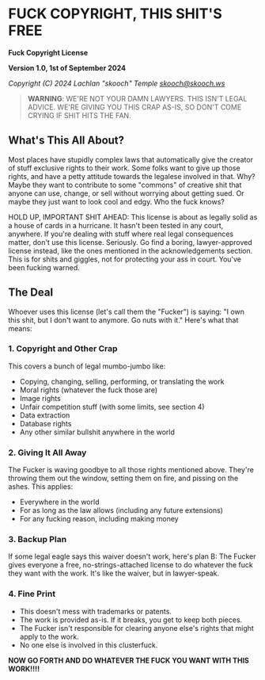 # FUCK COPYRIGHT, THIS SHIT'S FREE

**Fuck Copyright License**

**Version 1.0, 1st of September 2024**

*Copyright (C) 2024 Lachlan "skooch" Temple <skooch@skooch.ws>*

> **WARNING**: WE'RE NOT YOUR DAMN LAWYERS. THIS ISN'T LEGAL ADVICE. WE'RE GIVING YOU THIS CRAP AS-IS, SO DON'T COME CRYING IF SHIT HITS THE FAN.

## What's This All About?

Most places have stupidly complex laws that automatically give the creator of stuff exclusive rights to their work. Some folks want to give up those rights, and have a petty attitude towards the legalese involved in that. Why? Maybe they want to contribute to some "commons" of creative shit that anyone can use, change, or sell without worrying about getting sued. Or maybe they just want to look cool and edgy. Who the fuck knows?

HOLD UP, IMPORTANT SHIT AHEAD: This license is about as legally solid as a house of cards in a hurricane. It hasn't been tested in any court, anywhere. If you're dealing with stuff where real legal consequences matter, don't use this license. Seriously. Go find a boring, lawyer-approved license instead, like the ones mentioned in the acknowledgements section. This is for shits and giggles, not for protecting your ass in court. You've been fucking warned.

## The Deal

Whoever uses this license (let's call them the "Fucker") is saying: "I own this shit, but I don't want to anymore. Go nuts with it." Here's what that means:

### 1. Copyright and Other Crap

This covers a bunch of legal mumbo-jumbo like:

- Copying, changing, selling, performing, or translating the work
- Moral rights (whatever the fuck those are)
- Image rights
- Unfair competition stuff (with some limits, see section 4)
- Data extraction
- Database rights
- Any other similar bullshit anywhere in the world

### 2. Giving It All Away

The Fucker is waving goodbye to all those rights mentioned above. They're throwing them out the window, setting them on fire, and pissing on the ashes. This applies:

- Everywhere in the world
- For as long as the law allows (including any future extensions)
- For any fucking reason, including making money

### 3. Backup Plan

If some legal eagle says this waiver doesn't work, here's plan B: The Fucker gives everyone a free, no-strings-attached license to do whatever the fuck they want with the work. It's like the waiver, but in lawyer-speak.

### 4. Fine Print

- This doesn't mess with trademarks or patents.
- The work is provided as-is. If it breaks, you get to keep both pieces.
- The Fucker isn't responsible for clearing anyone else's rights that might apply to the work.
- No one else is involved in this clusterfuck.

**NOW GO FORTH AND DO WHATEVER THE FUCK YOU WANT WITH THIS WORK!!!!**
